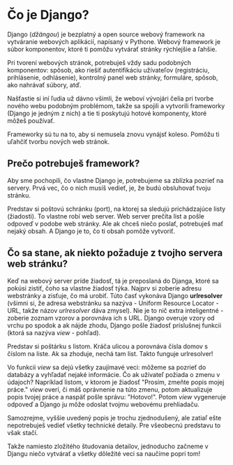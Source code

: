 # Čo je Django?

Django (*džängou*) je bezplatný a open source webový framework na vytváranie webových aplikácií, napísaný v Pythone. Webový framework je súbor komponentov, ktoré ti pomôžu vytvárať stránky rýchlejšie a ľahšie.

Pri tvorení webových stránok, potrebuješ vždy sadu podobných komponentov: spôsob, ako riešiť autentifikáciu užívateľov (registráciu, prihlásenie, odhlásenie), kontrolný panel web stránky, formuláre, spôsob, ako nahrávať súbory, atď.

Našťastie si iní ľudia už dávno všimli, že weboví vývojári čelia pri tvorbe nového webu podobným problémom, takže sa spojili a vytvorili frameworky (Django je jedným z nich) a tie ti poskytujú hotové komponenty, ktoré môžeš používať.

Frameworky sú tu na to, aby si nemusela znovu vynájsť koleso. Pomôžu ti uľahčiť tvorbu nových web stránok.

## Prečo potrebuješ framework?

Aby sme pochopili, čo vlastne Django je, potrebujeme sa zblízka pozrieť na servery. Prvá vec, čo o nich musíš vedieť, je, že budú obsluhovať tvoju stránku.

Predstav si poštovú schránku (port), na ktorej sa sledujú prichádzajúce listy (žiadosti). To vlastne robí web server. Web server prečíta list a pošle odpoveď v podobe web stránky. Ale ak chceš niečo poslať, potrebuješ mať nejaký obsah. A Django je to, čo ti obsah pomôže vytvoriť.

## Čo sa stane, ak niekto požaduje z tvojho servera web stránku?

Keď na webový server príde žiadosť, tá je preposlaná do Djanga, ktoré sa pokúsi zistiť, čoho sa vlastne žiadosť týka. Najprv si zoberie adresu webstránky a zisťuje, čo má urobiť. Túto časť vykonáva Django **urlresolver** (všimni si, že adresa webstránku sa nazýva - Uniform Resource Locator - URL, takže názov *urlresolver* dáva zmysel). Nie je to nič extra inteligentné - zoberie zoznam vzorov a porovnáva ich s URL. Django overuje vzory od vrchu po spodok a ak nájde zhodu, Django pošle žiadosť príslušnej funkcii (ktorá sa nazýva *view* - pohľad).

Predstav si poštárku s listom. Kráča ulicou a porovnáva čísla domov s číslom na liste. Ak sa zhoduje, nechá tam list. Takto funguje urlresolver!

Vo funkcii *view* sa dejú všetky zaujímavé veci: môžeme sa pozrieť do databázy a vyhľadať nejaké informácie. Čo ak užívateľ požiada o zmenu v údajoch? Napríklad listom, v ktorom je žiadosť "Prosím, zmeňte popis mojej práce." *view* overí, či máš oprávnenie na túto zmenu, potom aktualizuje popis tvojej práce a naspäť pošle správu: "Hotovo!". Potom *view* vygeneruje odpoveď a Django ju môže odoslat tvojmu webovému prehliadaču.

Samozrejme, vyššie uvedený popis je trochu zjednodušený, ale zatiaľ ešte nepotrebuješ vedieť všetky technické detaily. Pre všeobecnú predstavu to však stačí.

Takže namiesto zložitého študovania detailov, jednoducho začneme v Djangu niečo vytvárať a všetky dôležité veci sa naučíme popri tom!